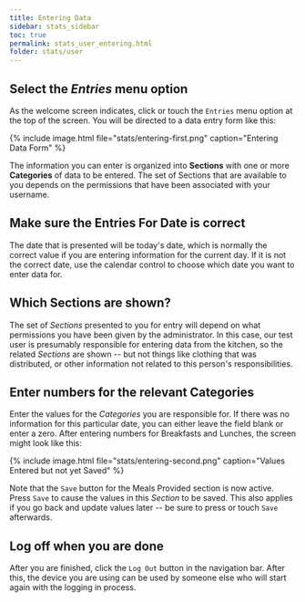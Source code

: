 ```yaml
---
title: Entering Data
sidebar: stats_sidebar
toc: true
permalink: stats_user_entering.html
folder: stats/user
---
```


## Select the *Entries* menu option

As the welcome screen indicates, click or touch the `Entries` menu option
at the top of the screen.  You will be directed to a data entry form like this:

{% include image.html file="stats/entering-first.png" caption="Entering Data Form" %}

The information you can enter is organized into **Sections** with one or more
**Categories** of data to be entered.  The set of Sections that are available
to you depends on the permissions that have been associated with your username.

## Make sure the Entries For Date is correct

The date that is presented will be today's date, which is normally the correct
value if you are entering information for the current day.  If it is not the
correct date, use the calendar control to choose which date you want to enter
data for.

## Which Sections are shown?

The set of *Sections* presented to you for entry will depend on what permissions
you have been given by the administrator.  In this case, our test user is
presumably responsible for entering data from the kitchen, so the related *Sections*
are shown -- but not things like clothing that was distributed, or other information
not related to this person's responsibilities.

## Enter numbers for the relevant Categories

Enter the values for the *Categories* you are responsible for.  If there was
no information for this particular date, you can either leave the field blank
or enter a zero.  After entering numbers for Breakfasts and Lunches, the screen
might look like this:

{% include image.html file="stats/entering-second.png" caption="Values Entered but not yet Saved" %}

Note that the `Save` button for the Meals Provided section is now active.  Press
`Save` to cause the values in this *Section* to be saved.  This also applies if you
go back and update values later -- be sure to press or touch `Save` afterwards.

## Log off when you are done

After you are finished, click the `Log Out` button in the navigation bar.  After
this, the device you are using can be used by someone else who will start again
with the logging in process.
